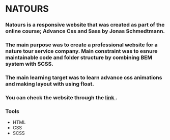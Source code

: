 <h1> NATOURS </H1>
<h3>Natours is a responsive website that was created as part of the online course; Advance Css and Sass by Jonas Schmedtmann.</h3>
<h3>The main purpose was to create a professional website for a nature tour service company. Main constraint was to esnure maintainable code and folder structure by combining BEM system with SCSS.</h3>
<h3>The main learning target was to learn advance css animations and making layout with using float.</h3>
<h3>You can check the website through the <a href="https://natours-hakan-asmaoglu.netlify.app/"> link </a>.
<br>
 <h3>Tools</h3>
  <ul>
    <li>HTML</li>
    <li>CSS</li>
    <li>SCSS</li>
  </ul>
  
